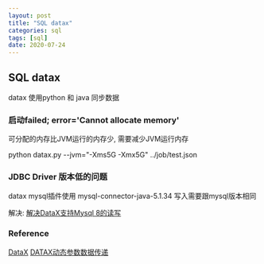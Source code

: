 ```yaml
---
layout: post
title: "SQL datax"
categories: sql
tags: [sql]
date: 2020-07-24
---
```


## SQL datax

datax 使用python 和 java 同步数据

### 启动failed; error='Cannot allocate memory'

可分配的内存比JVM运行的内存少, 需要减少JVM运行内存

python datax.py  --jvm="-Xms5G -Xmx5G" ../job/test.json

### JDBC Driver 版本低的问题

datax mysql插件使用 mysql-connector-java-5.1.34
写入需要跟mysql版本相同

解决:
[解决DataX支持Mysql 8的读写](https://www.cnblogs.com/zifan/p/12550747.html)


### Reference
[DataX](https://github.com/alibaba/DataX)
[DATAX动态参数数据传递](https://www.cnblogs.com/bb1119/p/5384710.html)
